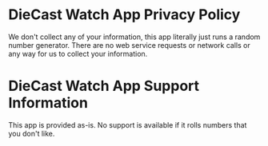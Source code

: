 # DieCast Watch App Privacy Policy
We don't collect any of your information, this app literally just runs a random number generator.  There are no web service requests or network calls or any way for us to collect your information.

# DieCast Watch App Support Information
This app is provided as-is.  No support is available if it rolls numbers that you don't like.
